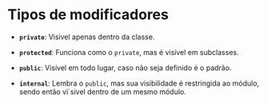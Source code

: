 # Tipos de modificadores

- **`private`**: Visível apenas dentro da classe.

- **`protected`**: Funciona como o `private`, mas é visível em subclasses.

- **`public`**: Visível em todo lugar, caso não seja definido é o padrão.

- **`internal`**: Lembra o `public`, mas sua visibilidade é restringida ao módulo, sendo então vi´sivel dentro de um mesmo módulo.
